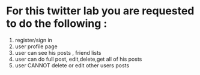 # For this twitter lab you are requested to do the following : 


1. register/sign in 
1. user profile page 
1. user can see his posts , friend lists 
1. user can do full post, edit,delete,get all of his posts 
1. user CANNOT delete or edit other users posts 


